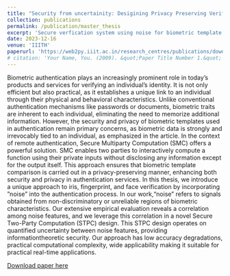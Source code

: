 ```yaml
---
title: "Security from uncertainity: Desigining Privacy Preserving Verification Methods using Noise"
collection: publications
permalink: /publication/master_thesis
excerpt: 'Secure verfication system using noise for biometric template protection'
date: 2023-12-16
venue: 'IIITH'
paperurl: 'https://web2py.iiit.ac.in/research_centres/publications/download/mastersthesis.pdf.b9b11eaeeb7507c0.70726167756e615f636f727265637465645f7468657369735f7072696e742e706466.pdf'
# citation: 'Your Name, You. (2009). &quot;Paper Title Number 1.&quot; <i>Journal 1</i>. 1(1).'
---
```

Biometric authentication plays an increasingly prominent role in today’s products and services for verifying an individual’s identity. It is not only efficient but also practical, as it establishes a unique link to an individual through their physical and behavioral characteristics. Unlike conventional authentication mechanisms like passwords or documents, biometric traits are inherent to each individual, eliminating the need to memorize additional information. However, the security and privacy of biometric templates used in authentication remain primary concerns, as biometric data is strongly and irrevocably tied to an individual, as emphasized in the article. In the context of remote authentication, Secure Multiparty Computation (SMC) offers a powerful solution. SMC enables two parties to interactively compute a function using their private inputs without disclosing any information except for the output itself. This approach ensures that biometric template comparison is carried out in a privacy-preserving manner, enhancing both security and privacy in authentication services. In this thesis, we introduce a unique approach to iris, fingerprint, and face verification by incorporating ”noise” into the authentication process. In our work,“noise” refers to signals obtained from non-discriminatory or unreliable regions of biometric characteristics. Our extensive empirical evaluation reveals a correlation among noise features, and we leverage this correlation in a novel Secure Two-Party Computation (STPC) design. This STPC design operates on quantified uncertainty between noise features, providing informationtheoretic security. Our approach has low accuracy degradations, practical computational complexity, wide applicability making it suitable for practical real-time applications.

[Download paper here](https://web2py.iiit.ac.in/research_centres/publications/download/mastersthesis.pdf.b9b11eaeeb7507c0.70726167756e615f636f727265637465645f7468657369735f7072696e742e706466.pdf)
<!-- 
Recommended citation: Your Name, You. (2009). "Paper Title Number 1." <i>Journal 1</i>. 1(1). -->